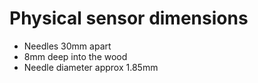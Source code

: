 # Physical sensor dimensions
* Needles 30mm apart
* 8mm deep into the wood
* Needle diameter approx 1.85mm
